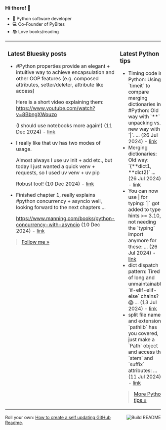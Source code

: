 ### Hi there! 👋

- 🐍 Python software developer
- 💻 Co-Founder of PyBites
- 📚 Love books/reading

<table><tr><td valign="top" width="50%">

### Latest Bluesky posts

<ul>

  <li>
    #Python properties provide an elegant + intuitive way to achieve encapsulation and other OOP features (e.g. composed attributes, setter/deleter, attribute like access)

Here is a short video explaining them:
https://www.youtube.com/watch?v=8BbngXWouzo

(I should use notebooks more again!) (11 Dec 2024) - <a href="https://bsky.app/profile/bbelderbos.bsky.social/post/3lcztdygywk2d" target="_blank">link</a>
  </li>

  <li>
    I really like that uv has two modes of usage. 

Almost always I use uv init + add etc., but today I just wanted a quick venv + requests, so I used uv venv + uv pip

Robust tool! (10 Dec 2024) - <a href="https://bsky.app/profile/bbelderbos.bsky.social/post/3lcwu3g53nk2l" target="_blank">link</a>
  </li>

  <li>
    Finished chapter 1, really explains #python concurrency + asyncio well, looking forward to the next chapters ...

https://www.manning.com/books/python-concurrency-with-asyncio (10 Dec 2024) - <a href="https://bsky.app/profile/bbelderbos.bsky.social/post/3lcwtzqou4c2l" target="_blank">link</a>
  </li>

</ul>

> <a href="https://bsky.app/profile/bbelderbos.bsky.social" target="_blank">Follow me &raquo;</a>


</td><td valign="top" width="50%">

### Latest Python tips

<ul>

  <li>
    Timing code in Python: Using `timeit` to compare merging dictionaries in #Python: Old way with `**` unpacking vs. new way with `|`. ... (26 Jul 2024) - <a href="https://github.com/bbelderbos/bobcodesit/blob/main/notes/20240726111622.md" target="_blank">link</a>
  </li>

  <li>
    Merging dictionaries: Old way: `{**dict1, **dict2}` ... (26 Jul 2024) - <a href="https://github.com/bbelderbos/bobcodesit/blob/main/notes/20240726111507.md" target="_blank">link</a>
  </li>

  <li>
    You can now use | for typing: `|` got added to type hints >= 3.10, not needing the `typing` import anymore for these: ... (26 Jul 2024) - <a href="https://github.com/bbelderbos/bobcodesit/blob/main/notes/20240726111223.md" target="_blank">link</a>
  </li>

  <li>
    dict dispatch pattern: Tired of long and unmaintainable `if-elif-elif-else` chains? 😱 ... (13 Jul 2024) - <a href="https://github.com/bbelderbos/bobcodesit/blob/main/notes/20240713105037.md" target="_blank">link</a>
  </li>

  <li>
    split file name and extension: `pathlib` has you covered, just make a `Path` object and access the `stem` and `suffix` attributes: ... (11 Jul 2024) - <a href="https://github.com/bbelderbos/bobcodesit/blob/main/notes/20240711112258.md" target="_blank">link</a>
  </li>

</ul>

> <a href="https://github.com/bbelderbos/bobcodesit" target="_blank">More Python tips &raquo;</a>

</td>
</tr></table>

<a href="https://github.com/bbelderbos/bbelderbos/actions" target="_blank"><img src="https://github.com/bbelderbos/bbelderbos/workflows/Daily%20Update/badge.svg" align="right" alt="Build README"></a>Roll your own: <a href="https://pybit.es/articles/how-to-create-a-self-updating-github-readme/" target="_blank">How to create a self updating GitHub Readme</a>.